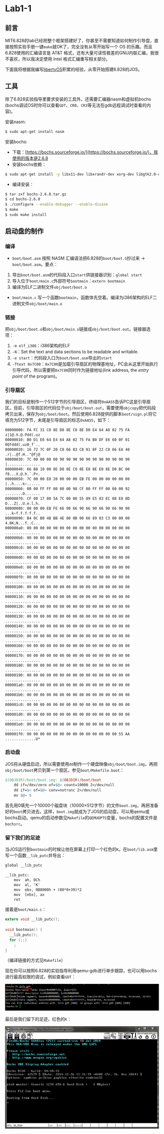 # Lab1-1

## 前言
MIT6.828的lab已经把整个框架搭建好了，你甚至不需要知道如何制作引导盘，直接按照实验手册一键`make`就OK了，完全没有从零开始写一个 OS 的乐趣。而且6.828使用的汇编语言是 AT&T 格式，还有大量可读性极差的GNU内联汇编，我很不喜欢，所以我决定使用 Intel 格式汇编重写相关部分。

下面我将根据我编写[libertyOS](http://github.com/l-iberty/libertyOS)积累的经验，从零开始搭建6.828的JOS。

## 工具
除了6.828实验指导里要求安装的工具外，还需要汇编器nasm和虚拟机bochs (bochs调试OS时你可以查看`GDT`、`CR0`、`CR3`等无法在gdb远程调试时查看的内容)。

安装nasm:
```sh
$ sudo apt-get install nasm
```

安装bochs:
- 下载：[https://bochs.sourceforge.io/](https://bochs.sourceforge.io/)，我使用的版本是2.6.8
- 安装bochs依赖：
```sh
$ sudo apt-get install -y libx11-dev libxrandr-dev xorg-dev libgtk2.0-dev
```
- 编译安装：
```sh
$ tar zxf bochs-2.6.8.tar.gz
$ cd bochs-2.6.8
$ ./configure --enable-debugger --enable-disasm
$ make
$ sudo make install
```

## 启动盘的制作
### 编译
- `boot/boot.asm`
按照 NASM 汇编语法把6.828的`boot/boot.S`抄过来 -> `boot/boot.asm`。要点：
1. 导出`boot/boot.asm`的代码段入口`start`供链接器识别：`global start`
2. 导入位于`boot/main.c`外部符号`bootmain`：`extern bootmain`
3. 编译为ELF二进制文件`obj/boot/boot.o`

- `boot/main.c`
写一个函数`bootmain`，函数体先空着。编译为i386架构的ELF二进制文件`obj/boot/main.o`

### 链接
把`obj/boot/boot.o`和`obj/boot/main.o`链接成`obj/boot/boot.out`。链接器选项：
1. `-m elf_i386`：i386架构的ELF
2. `-N`：Set the text and data sections to be readable and writable.
3. `-e start`：代码段入口为`boot/boot.asm`导出的`start`
4. `-Ttext 0x7C00`：`0x7C00`是加载引导扇区的物理基地址，PC会从这里开始执行引导代码，所以需要把`0x7C00`同时作为链接地址(link address, the *entry point* of the program)。

### 引导扇区
我们的目标是制作一个512字节的引导扇区，终结符`0xAA55`告诉PC这是引导扇区。目前，引导扇区的代码位于`obj/boot/boot.out`，需要使用`objcopy`把代码段拷贝出来，保存为`obj/boot/boot`。然后使用6.828提供的脚本`boot/sign.pl`将它填充为512字节，末尾是引导扇区的标志`0xAA55`，如下：
```
00000000: FA FC 31 C0 8E D8 8E C0 8E D0 E4 64 A8 02 75 FA    z|1@.X.@.Pdd(.uz
00000010: B0 D1 E6 64 E4 64 A8 02 75 FA B0 DF E6 60 0F 01    0Qfddd(.uz0_f`..
00000020: 16 72 7C 0F 20 C0 66 83 C8 01 0F 22 C0 66 EA 40    .r|..@f.H.."@fj@
00000030: 7C 00 00 08 00 90 90 90 90 90 90 90 90 90 90 90    |...............
00000040: 66 B8 10 00 8E D8 8E C0 8E E8 8E E0 8E D0 BC 00    f8...X.@.h.`.P<.
00000050: 7C 00 00 E8 20 00 00 00 EB FE 00 00 00 00 00 00    |..h....k~......
00000060: 00 00 FF FF 00 00 00 98 CF 00 FF FF 00 00 00 92    ........O.......
00000070: CF 00 17 00 5A 7C 00 00 55 89 E5 83 EC 08 E8 0D    O...Z|..U.e.l.h.
00000080: 00 00 00 EB FE 66 90 66 90 66 90 66 90 66 90 90    ...k~f.f.f.f.f..
00000090: B4 0C B0 4B BB 4E 80 0B 00 66 89 03 C3 00 00 00    4.0K;N...f..C...
000000a0: 00 00 00 00 00 00 00 00 00 00 00 00 00 00 00 00    ................
000000b0: 00 00 00 00 00 00 00 00 00 00 00 00 00 00 00 00    ................
000000c0: 00 00 00 00 00 00 00 00 00 00 00 00 00 00 00 00    ................
000000d0: 00 00 00 00 00 00 00 00 00 00 00 00 00 00 00 00    ................
000000e0: 00 00 00 00 00 00 00 00 00 00 00 00 00 00 00 00    ................
000000f0: 00 00 00 00 00 00 00 00 00 00 00 00 00 00 00 00    ................
00000100: 00 00 00 00 00 00 00 00 00 00 00 00 00 00 00 00    ................
00000110: 00 00 00 00 00 00 00 00 00 00 00 00 00 00 00 00    ................
00000120: 00 00 00 00 00 00 00 00 00 00 00 00 00 00 00 00    ................
00000130: 00 00 00 00 00 00 00 00 00 00 00 00 00 00 00 00    ................
00000140: 00 00 00 00 00 00 00 00 00 00 00 00 00 00 00 00    ................
00000150: 00 00 00 00 00 00 00 00 00 00 00 00 00 00 00 00    ................
00000160: 00 00 00 00 00 00 00 00 00 00 00 00 00 00 00 00    ................
00000170: 00 00 00 00 00 00 00 00 00 00 00 00 00 00 00 00    ................
00000180: 00 00 00 00 00 00 00 00 00 00 00 00 00 00 00 00    ................
00000190: 00 00 00 00 00 00 00 00 00 00 00 00 00 00 00 00    ................
000001a0: 00 00 00 00 00 00 00 00 00 00 00 00 00 00 00 00    ................
000001b0: 00 00 00 00 00 00 00 00 00 00 00 00 00 00 00 00    ................
000001c0: 00 00 00 00 00 00 00 00 00 00 00 00 00 00 00 00    ................
000001d0: 00 00 00 00 00 00 00 00 00 00 00 00 00 00 00 00    ................
000001e0: 00 00 00 00 00 00 00 00 00 00 00 00 00 00 00 00    ................
000001f0: 00 00 00 00 00 00 00 00 00 00 00 00 00 00 55 AA    ..............U*
```

### 启动盘
JOS将从硬盘启动，所以需要使用`dd`制作一个硬盘映像`obj/boot/boot.img`，再把`obj/boot/boot`拷贝到第一个扇区。参见`boot/Makefile.boot`：
```Makefile
$(OBJDIR)/boot/boot.img: $(OBJDIR)/boot/boot
    dd if=/dev/zero of=$@~ count=10000 2>/dev/null
    dd if=$< of=$@~ conv=notrunc 2>/dev/null
    mv $@~ $
```
首先用0填充一个10000个磁盘块（10000×512字节）的文件`boot.img`，再把准备好的`boot`拷贝进去。这样，`boot.img`就成为了JOS的启动盘，可以用qemu或bochs启动。qemu的启动参数见`Makefile`的`QEMUOPTS`变量，bochs的配置文件是`bochsrc`。

### 留下我们的足迹
当JOS运行到`bootmain`的时候让他在屏幕上打印一个红色的`K`。在`boot/lib.asm`里写一个函数`__lib_putc`并导出：
```
global __lib_putc

__lib_putc:
    mov  ah, 0Ch
    mov  al, 'K'
    mov  ebx, 0B8000h + (80*0+39)*2
    mov  [ebx], ax
    ret
```

接着是`boot/main.c`：
```c
extern void __lib_putc();

void bootmain() {
  __lib_putc();
  for (;;)
    ;
}
```

（编译链接的方式见`Makefile`）

现在你可以按照6.828的实验指导利用qemu-gdb进行单步跟踪，也可以用bochs进行最高权限的调试，例如查看`GDT`：

![](imgs/gdt.png)

最后是我们留下的足迹，红色的`K`：

![](imgs/bochs.png)
